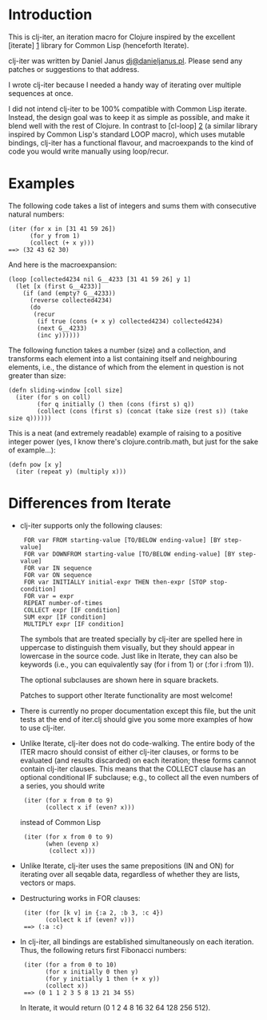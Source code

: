 Introduction
============

This is clj-iter, an iteration macro for Clojure inspired by the
excellent [iterate] [1] library for Common Lisp (henceforth Iterate).

clj-iter was written by Daniel Janus <dj@danieljanus.pl>.  Please
send any patches or suggestions to that address.  

I wrote clj-iter because I needed a handy way of iterating over
multiple sequences at once.

I did not intend clj-iter to be 100% compatible with Common Lisp
iterate.  Instead, the design goal was to keep it as simple as
possible, and make it blend well with the rest of Clojure.  In
contrast to [cl-loop] [2] (a similar library inspired by Common Lisp's
standard LOOP macro), which uses mutable bindings, clj-iter has a
functional flavour, and macroexpands to the kind of code you would
write manually using loop/recur.

Examples
========

The following code takes a list of integers and sums them with
consecutive natural numbers:

    (iter (for x in [31 41 59 26])
          (for y from 1)
          (collect (+ x y)))
    ==> (32 43 62 30)
    
And here is the macroexpansion:

    (loop [collected4234 nil G__4233 [31 41 59 26] y 1]
      (let [x (first G__4233)]
        (if (and (empty? G__4233))
          (reverse collected4234)
          (do
           (recur
            (if true (cons (+ x y) collected4234) collected4234)
            (next G__4233)
            (inc y))))))

The following function takes a number (size) and a collection, 
and transforms each element into a list containing itself and
neighbouring elements, i.e., the distance of which from the
element in question is not greater than size:

    (defn sliding-window [coll size]
      (iter (for s on coll)
            (for q initially () then (cons (first s) q))
            (collect (cons (first s) (concat (take size (rest s)) (take size q))))))

This is a neat (and extremely readable) example of raising to a
positive integer power (yes, I know there's clojure.contrib.math,
but just for the sake of example...):

    (defn pow [x y]
      (iter (repeat y) (multiply x)))

Differences from Iterate
========================

 * clj-iter supports only the following clauses:

        FOR var FROM starting-value [TO/BELOW ending-value] [BY step-value]
        FOR var DOWNFROM starting-value [TO/BELOW ending-value] [BY step-value]
        FOR var IN sequence
        FOR var ON sequence
        FOR var INITIALLY initial-expr THEN then-expr [STOP stop-condition]
        FOR var = expr
        REPEAT number-of-times
        COLLECT expr [IF condition]
        SUM expr [IF condition]
        MULTIPLY expr [IF condition]

   The symbols that are treated specially by clj-iter are spelled
   here in uppercase to distinguish them visually, but they should
   appear in lowercase in the source code.  Just like in Iterate,
   they can also be keywords (i.e., you can equivalently say
   (for i from 1) or (:for i :from 1)).  

   The optional subclauses are shown here in square brackets.

   Patches to support other Iterate functionality are most welcome!

 * There is currently no proper documentation except this file, but
   the unit tests at the end of iter.clj should give you some more
   examples of how to use clj-iter.  

 * Unlike Iterate, clj-iter does not do code-walking.  The entire body
   of the ITER macro should consist of either clj-iter clauses, or
   forms to be evaluated (and results discarded) on each iteration;
   these forms cannot contain clj-iter clauses.  This means that the
   COLLECT clause has an optional conditional IF subclause; e.g., to
   collect all the even numbers of a series, you should write

        (iter (for x from 0 to 9)
              (collect x if (even? x)))

   instead of Common Lisp

        (iter (for x from 0 to 9)
              (when (evenp x) 
               (collect x)))

 * Unlike Iterate, clj-iter uses the same prepositions (IN and ON) for
   iterating over all seqable data, regardless of whether they are
   lists, vectors or maps.

 * Destructuring works in FOR clauses:
   
        (iter (for [k v] in {:a 2, :b 3, :c 4})
              (collect k if (even? v)))
        ==> (:a :c)

 * In clj-iter, all bindings are established simultaneously on each
   iteration.  Thus, the following returs first Fibonacci numbers:

        (iter (for a from 0 to 10)
              (for x initially 0 then y)
              (for y initially 1 then (+ x y))
              (collect x))
        ==> (0 1 1 2 3 5 8 13 21 34 55)
        
   In Iterate, it would return (0 1 2 4 8 16 32 64 128 256 512).

   [1]: http://common-lisp.net/project/iterate/
   [2]: http://github.com/tayssir/cl-loop/